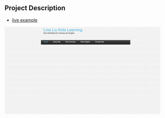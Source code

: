 ## Project Description

* [live example](https://lina-liuna.github.io/index.html)

![alt text](https://github.com/Lina-Liuna/Lina-Liuna.github.io/blob/main/images/LinaLiuKidsLearning.png "LinaLiuKidsLearning")
